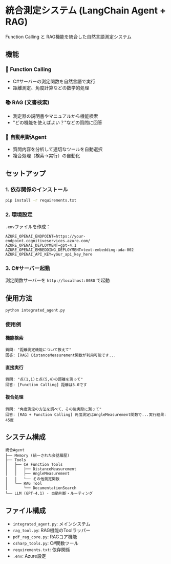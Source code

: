 # 統合測定システム (LangChain Agent + RAG)

Function Calling と RAG機能を統合した自然言語測定システム

## 機能

### 🔧 Function Calling
- C#サーバーの測定関数を自然言語で実行
- 距離測定、角度計算などの数学的処理

### 📚 RAG (文書検索)
- 測定器の説明書やマニュアルから機能検索
- "どの機能を使えばよい？"などの質問に回答

### 🤖 自動判断Agent
- 質問内容を分析して適切なツールを自動選択
- 複合処理（検索→実行）の自動化

## セットアップ

### 1. 依存関係のインストール
```bash
pip install -r requirements.txt
```

### 2. 環境設定
`.env`ファイルを作成：
```
AZURE_OPENAI_ENDPOINT=https://your-endpoint.cognitiveservices.azure.com/
AZURE_OPENAI_DEPLOYMENT=gpt-4.1
AZURE_OPENAI_EMBEDDING_DEPLOYMENT=text-embedding-ada-002
AZURE_OPENAI_API_KEY=your_api_key_here
```

### 3. C#サーバー起動
測定関数サーバーを `http://localhost:8080` で起動

## 使用方法

```bash
python integrated_agent.py
```

### 使用例

#### 機能検索
```
質問: "距離測定機能について教えて"
回答: [RAG] DistanceMeasurement関数が利用可能です...
```

#### 直接実行
```
質問: "点(1,1)と点(5,4)の距離を測って"
回答: [Function Calling] 距離は5.0です
```

#### 複合処理
```
質問: "角度測定の方法を調べて、その後実際に測って"
回答: [RAG + Function Calling] 角度測定はAngleMeasurement関数で...実行結果: 45度
```

## システム構成

```
統合Agent
├── Memory (統一された会話履歴)
├── Tools
│   ├── C# Function Tools
│   │   ├── DistanceMeasurement
│   │   ├── AngleMeasurement
│   │   └── その他測定関数
│   └── RAG Tool
│       └── DocumentationSearch
└── LLM (GPT-4.1) - 自動判断・ルーティング
```

## ファイル構成

- `integrated_agent.py`: メインシステム
- `rag_tool.py`: RAG機能のToolラッパー
- `pdf_rag_core.py`: RAGコア機能
- `csharp_tools.py`: C#関数ツール
- `requirements.txt`: 依存関係
- `.env`: Azure設定
